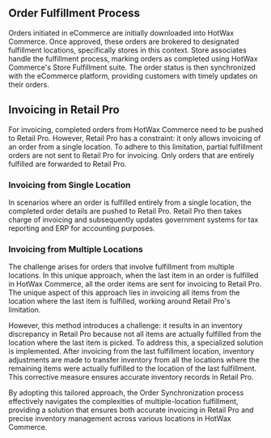 
## Order Fulfillment Process

Orders initiated in eCommerce are initially downloaded into HotWax Commerce. Once approved, these orders are brokered to designated fulfillment locations, specifically stores in this context. Store associates handle the fulfillment process, marking orders as completed using HotWax Commerce's Store Fulfillment suite. The order status is then synchronized with the eCommerce platform, providing customers with timely updates on their orders.

## Invoicing in Retail Pro

For invoicing, completed orders from HotWax Commerce need to be pushed to Retail Pro. However, Retail Pro has a constraint: it only allows invoicing of an order from a single location. To adhere to this limitation, partial fulfillment orders are not sent to Retail Pro for invoicing. Only orders that are entirely fulfilled are forwarded to Retail Pro.

### Invoicing from Single Location

In scenarios where an order is fulfilled entirely from a single location, the completed order details are pushed to Retail Pro. Retail Pro then takes charge of invoicing and subsequently updates government systems for tax reporting and ERP for accounting purposes.

### Invoicing from Multiple Locations

The challenge arises for orders that involve fulfillment from multiple locations. In this unique approach, when the last item in an order is fulfilled in HotWax Commerce, all the order items are sent for invoicing to Retail Pro. The unique aspect of this approach lies in invoicing all items from the location where the last item is fulfilled, working around Retail Pro's limitation.

However, this method introduces a challenge: it results in an inventory discrepancy in Retail Pro because not all items are actually fulfilled from the location where the last item is picked. To address this, a specialized solution is implemented. After invoicing from the last fulfillment location, inventory adjustments are made to transfer inventory from all the locations where the remaining items were actually fulfilled to the location of the last fulfillment. This corrective measure ensures accurate inventory records in Retail Pro.

By adopting this tailored approach, the Order Synchronization process effectively navigates the complexities of multiple-location fulfillment, providing a solution that ensures both accurate invoicing in Retail Pro and precise inventory management across various locations in HotWax Commerce.
